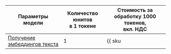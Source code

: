 | Параметры модели                 | Количество юнитов</br>в 1 токене | Стоимость за обработку 1000 токенов, </br>вкл. НДС |
|---------------------------------------|------------|-----------------------------------------|
| [Получение эмбеддингов текста](../../ai-studio/concepts/embeddings.md)   | 1    | {{ sku|KZT|foundation_models.text_embedding.v1|string }} |
